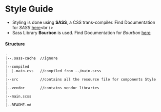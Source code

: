 # Style Guide

* Styling is done using **SASS**, a CSS trans-compiler. Find Documentation for _SASS_ [here]('http://sass-lang.com/documentation/file.SASS_REFERENCE.html')<br />
* Sass Library **Bourbon** is used. Find Documentation for _Bourbon_ [here]('http://bourbon.io/docs/')

#### Structure
```
.
|--.sass-cache  //ignore
|
|--compiled
|  |-main.css   //compiled from ../main.scss
|
|--src          //contains all the resource file for components Style
|
|--vendor       //contains vendor libraries
|
|--main.scss
|
|--README.md
```
